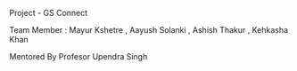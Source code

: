 Project - GS Connect

Team Member : Mayur Kshetre , Aayush Solanki , Ashish Thakur , Kehkasha Khan

Mentored By Profesor Upendra Singh
